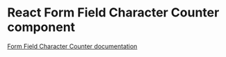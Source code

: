 <!-- @license CC0-1.0 -->

# React Form Field Character Counter component

[Form Field Character Counter documentation](../../../css/src/components/form-field-character-counter/README.md)
